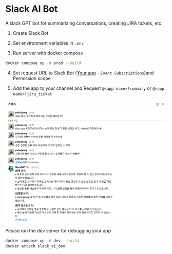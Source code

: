 # Slack AI Bot

A slack GPT bot for summarizing conversations, creating JIRA tickets, etc.

1. Create Slack Bot

2. Set environment variables in `.env`

3. Run server with docker compose

``` sh
docker compose up -d prod --build
```

4. Set request URL to Slack Bot ([Your app](https://api.slack.com/apps) - `Event Subscriptions`)and Permission scope

5. Add the app to your channel and Request `@<app name>!summary` or `@<app name>!jira_ticket`

![img](./.assets/use_case.png)

Please run the dev server for debugging your app

``` sh
docker compose up -d dev --build
docker attach slack_ai_dev
```

